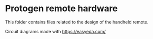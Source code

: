 # Protogen remote hardware
This folder contains files related to the design of the handheld remote.

Circuit diagrams made with https://easyeda.com/
